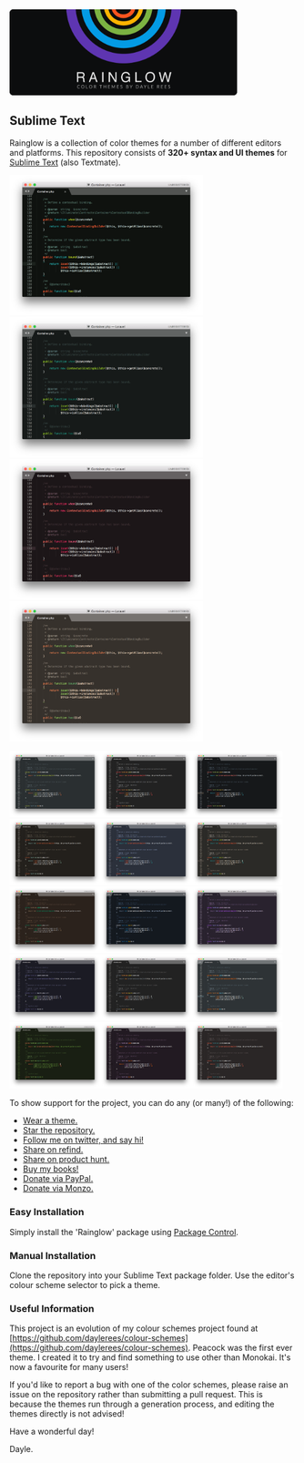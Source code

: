 <img alt="Rainglow" src="https://raw.githubusercontent.com/rainglow/examples/master/artwork/header.png" width="400" />

## Sublime Text

Rainglow is a collection of color themes for a number of different editors and platforms. This repository consists of **320+ syntax and UI themes** for [Sublime Text](https://www.sublimetext.com/) (also Textmate).

<a href="https://raw.githubusercontent.com/rainglow/examples/master/sublime/gloom-contrast.png" target="_blank"><img src="https://raw.githubusercontent.com/rainglow/examples/master/sublime/gloom-contrast.png" width="340" /></a><a href="https://raw.githubusercontent.com/rainglow/examples/master/sublime/kiwi.png" target="_blank"><img src="https://raw.githubusercontent.com/rainglow/examples/master/sublime/kiwi.png" width="340" /></a><a href="https://raw.githubusercontent.com/rainglow/examples/master/sublime/piggy.png" target="_blank"><img src="https://raw.githubusercontent.com/rainglow/examples/master/sublime/piggy.png" width="340" /></a><a href="https://raw.githubusercontent.com/rainglow/examples/master/sublime/earthsong.png" target="_blank"><img src="https://raw.githubusercontent.com/rainglow/examples/master/sublime/earthsong.png" width="340" /></a>

<a href="https://raw.githubusercontent.com/rainglow/examples/master/sublime/tonic.png" target="_blank"><img src="https://raw.githubusercontent.com/rainglow/examples/master/sublime/tonic.png" width="160" /></a><a href="https://raw.githubusercontent.com/rainglow/examples/master/sublime/solarflare.png" target="_blank"><img src="https://raw.githubusercontent.com/rainglow/examples/master/sublime/solarflare.png" width="160" /></a><a href="https://raw.githubusercontent.com/rainglow/examples/master/sublime/rainbow.png" target="_blank"><img src="https://raw.githubusercontent.com/rainglow/examples/master/sublime/rainbow.png" width="160" /></a><a href="https://raw.githubusercontent.com/rainglow/examples/master/sublime/peel.png" target="_blank"><img src="https://raw.githubusercontent.com/rainglow/examples/master/sublime/peel.png" width="160" /></a><a href="https://raw.githubusercontent.com/rainglow/examples/master/sublime/peacocks-in-space.png" target="_blank"><img src="https://raw.githubusercontent.com/rainglow/examples/master/sublime/peacocks-in-space.png" width="160" /></a><a href="https://raw.githubusercontent.com/rainglow/examples/master/sublime/peacock.png" target="_blank"><img src="https://raw.githubusercontent.com/rainglow/examples/master/sublime/peacock.png" width="160" /></a><a href="https://raw.githubusercontent.com/rainglow/examples/master/sublime/mintchoc.png" target="_blank"><img src="https://raw.githubusercontent.com/rainglow/examples/master/sublime/mintchoc.png" width="160" /></a><a href="https://raw.githubusercontent.com/rainglow/examples/master/sublime/legacy.png" target="_blank"><img src="https://raw.githubusercontent.com/rainglow/examples/master/sublime/legacy.png" width="160" /></a><a href="https://raw.githubusercontent.com/rainglow/examples/master/sublime/lavender.png" target="_blank"><img src="https://raw.githubusercontent.com/rainglow/examples/master/sublime/lavender.png" width="160" /></a><a href="https://raw.githubusercontent.com/rainglow/examples/master/sublime/heroku.png" target="_blank"><img src="https://raw.githubusercontent.com/rainglow/examples/master/sublime/heroku.png" width="160" /></a><a href="https://raw.githubusercontent.com/rainglow/examples/master/sublime/halflife.png" target="_blank"><img src="https://raw.githubusercontent.com/rainglow/examples/master/sublime/halflife.png" width="160" /></a><a href="https://raw.githubusercontent.com/rainglow/examples/master/sublime/goldfish.png" target="_blank"><img src="https://raw.githubusercontent.com/rainglow/examples/master/sublime/goldfish.png" width="160" /></a><a href="https://raw.githubusercontent.com/rainglow/examples/master/sublime/glowfish.png" target="_blank"><img src="https://raw.githubusercontent.com/rainglow/examples/master/sublime/glowfish.png" width="160" /></a><a href="https://raw.githubusercontent.com/rainglow/examples/master/sublime/crisp.png" target="_blank"><img src="https://raw.githubusercontent.com/rainglow/examples/master/sublime/crisp.png" width="160" /></a><a href="https://raw.githubusercontent.com/rainglow/examples/master/sublime/bold.png" target="_blank"><img src="https://raw.githubusercontent.com/rainglow/examples/master/sublime/bold.png" width="160" /></a>

To show support for the project, you can do any (or many!) of the following:

- [Wear a theme.](https://teespring.com/stores/rainglow)
- [Star the repository.](https://github.com/rainglow/sublime/stargazers)
- [Follow me on twitter, and say hi!](https://twitter.com/daylerees)
- [Share on refind.](https://refind.com/daylerees?invite=9125a6f6a7)
- [Share on product hunt.](https://www.producthunt.com/)
- [Buy my books!](https://daylerees.com/books/)
- [Donate via PayPal.](https://paypal.me/daylerees)
- [Donate via Monzo.](https://monzo.me/daylerees)

### Easy Installation

Simply install the 'Rainglow' package using [Package Control](https://packagecontrol.io/packages/Rainglow).

### Manual Installation

Clone the repository into your Sublime Text package folder. Use the editor's colour scheme selector to pick a theme.

### Useful Information

This project is an evolution of my colour schemes project found at [https://github.com/daylerees/colour-schemes](https://github.com/daylerees/colour-schemes). Peacock was the first ever theme. I created it to try and find something to use other than Monokai. It's now a favourite for many users!

If you'd like to report a bug with one of the color schemes, please raise an issue on the repository rather than submitting a pull request. This is because the themes run through a generation process, and editing the themes directly is not advised!

Have a wonderful day!

Dayle.